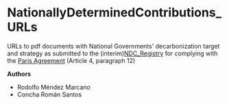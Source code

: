 # NationallyDeterminedContributions_URLs
URLs to pdf documents with National Governments' decarbonization target and strategy as submitted to the (interim)[NDC_Registry](https://www4.unfccc.int/sites/NDCStaging/Pages/All.aspx) for complying with the [Paris Agreement](https://unfccc.int/process-and-meetings/the-paris-agreement/the-paris-agreement) (Article 4, paragraph 12)  

**Authors**
* Rodolfo Méndez Marcano
* Concha Román Santos
